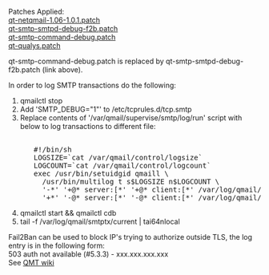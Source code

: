 Patches Applied:<br>
<a href="https://github.com/qmtoaster/patches/blob/master/cos8/3.3.1/qt-netqmail-1.06-1.0.1.patch">qt-netqmail-1.06-1.0.1.patch</a><br>
<a href="https://github.com/qmtoaster/patches/blob/master/cos8/3.3.5/qt-smtp-smtpd-debug-f2b.patch">qt-smtp-smtpd-debug-f2b.patch</a><br>
<a href="https://github.com/qmtoaster/patches/blob/master/cos8/3.3.4/qt-smtp-command-debug.patch">qt-smtp-command-debug.patch</a><br>
<a href="https://github.com/qmtoaster/patches/blob/master/cos8/3.3.4/qt-qualys.patch">qt-qualys.patch</a><br>

qt-smtp-command-debug.patch is replaced by qt-smtp-smtpd-debug-f2b.patch (link above).

In order to log SMTP transactions do the following:
1) qmailctl stop
2) Add 'SMTP_DEBUG="1"' to /etc/tcprules.d/tcp.smtp 
3) Replace contents of '/var/qmail/supervise/smtp/log/run' script with below to log transactions to different file:<br>
<pre>     
      #!/bin/sh
      LOGSIZE=`cat /var/qmail/control/logsize`
      LOGCOUNT=`cat /var/qmail/control/logcount`
      exec /usr/bin/setuidgid qmaill \
        /usr/bin/multilog t s$LOGSIZE n$LOGCOUNT \
        '-*' '+@* server:[*' '+@* client:[*' /var/log/qmail/smtptx \
        '+*' '-@* server:[*' '-@* client:[*' /var/log/qmail/smtp 2>&1
</pre>
4) qmailctl start && qmailctl cdb
5) tail -f /var/log/qmail/smtptx/current | tai64nlocal

Fail2Ban can be used to block IP's trying to authorize outside TLS, the log entry is in the following form:<br>
    503 auth not available (#5.3.3) - xxx.xxx.xxx.xxx<br>
See <a href="http://wiki.qmailtoaster.org/index.php?title=Fail2ban" target="_blank">QMT wiki</a>
